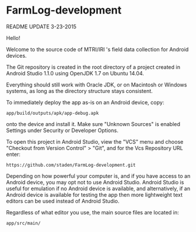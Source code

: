 # FarmLog-development


README UPDATE 3-23-2015

Hello!

Welcome to the source code of MTRI/IRI 's field data collection
for Android devices.

The Git repository is created in the root directory of a project
created in Android Studio 1.1.0 using OpenJDK 1.7 on Ubuntu 14.04.

Everything should still work with Oracle JDK, or on Macintosh or 
Windows systems, as long as the directory structure stays 
consistent.

To immediately deploy the app as-is on an Android device, copy:

	app/build/outputs/apk/app-debug.apk

onto the device and install it. Make sure "Unknown Sources" is
enabled Settings under Security or Developer Options.

To open this project in Android Studio, view the "VCS" menu and
choose "Checkout from Version Control" > "Git", and for the Vcs
Repository URL enter:

	https://github.com/staden/FarmLog-development.git

Depending on how powerful your computer is, and if you have
access to an Android device, you may opt not to use Android 
Studio. Android Studio is useful for emulation if no Android 
device is available, and alternatively, if an Android device is 
available for testing the app then more lightweight text editors 
can be used instead of Android Studio. 

Regardless of what editor you use, the main source files are
located in:

	app/src/main/
